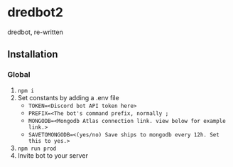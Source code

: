 # dredbot2
dredbot, re-written

## Installation

### Global
1. `npm i`
2. Set constants by adding a .env file
    - `TOKEN=<Discord bot API token here>`
    - `PREFIX=<The bot's command prefix, normally ;`
    - `MONGODB=<Mongodb Atlas connection link. view below for example link.>`
    - `SAVETOMONGODB=<(yes/no) Save ships to mongodb every 12h. Set this to yes.>`
3. `npm run prod`
4. Invite bot to your server